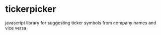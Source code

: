# tickerpicker

javascript library for suggesting ticker symbols from company names and vice versa


